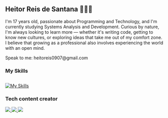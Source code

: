 ## Heitor Reis de Santana 👨🏻‍💻

<p>I'm 17 years old, passionate about Programming and Technology, and I'm currently studying Systems Analysis and Development. Curious by nature, I'm always looking to learn more — whether it's writing code, getting to know new cultures, or exploring ideas that take me out of my comfort zone. I believe that growing as a professional also involves experiencing the world with an open mind.</p>

<p>Speak to me: heitoreis0907@gmail.com</p>


<h3>My Skills</h3>

##

[![My Skills](https://skillicons.dev/icons?i=java,python)](https://skillicons.dev)

<h3>Tech content creator</h3>

<a href= "https://www.instagram.com/helpdevsbr/" ><img src="https://img.shields.io/badge/Instagram-E4405F?style=for-the-badge&logo=instagram&logoColor=white" target_black> </a>
<a href = "https://www.linkedin.com/in/heitor-santana-a231a830b/"> <img src="https://img.shields.io/badge/LinkedIn-0077B5?style=for-the-badge&logo=linkedin&logoColor=white"> </a>
<a href = "https://www.youtube.com/@heitorsantana01" > <img src = "https://img.shields.io/badge/YouTube-FF0000?style=for-the-badge&logo=youtube&logoColor=white"> </a>

<!--
**heitorsantana-hub/heitorsantana-hub** is a ✨ _special_ ✨ repository because its `README.md` (this file) appears on your GitHub profile.

Here are some ideas to get you started:

- 🔭 I’m currently working on ...
- 🌱 I’m currently learning ...
- 👯 I’m looking to collaborate on ...
- 🤔 I’m looking for help with ...
- 💬 Ask me about ...
- 📫 How to reach me: ...
- 😄 Pronouns: ...
- ⚡ Fun fact: ...
-->
